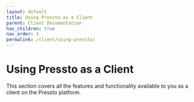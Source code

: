 ```yaml
---
layout: default
title: Using Pressto as a Client
parent: Client Documentation
has_children: true
nav_order: 3
permalink: /client/using-pressto/
---
```


# Using Pressto as a Client

This section covers all the features and functionality available to you as a client on the Pressto platform.
